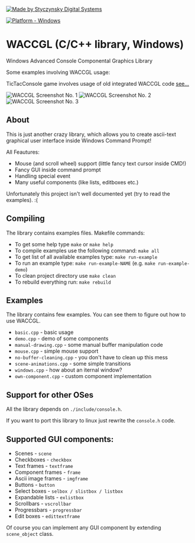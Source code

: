 [![Made by Styczynsky Digital Systems][badge sts]][link isis97]

[![Platform - Windows][badge support windows]][link isis97]

# WACCGL (C/C++ library, Windows)
Windows Advanced Console Componental Graphics Library

Some examples involving WACCGL usage:

TicTacConsole game involves usage of old integrated WACCGL code [see...](https://github.com/isis97/TicTacConsole)

![WACCGL Screenshot No. 1](https://raw.githubusercontent.com/isis97/waccgl/master/static/screenshot0.png "Example no. 1")
![WACCGL Screenshot No. 2](https://raw.githubusercontent.com/isis97/waccgl/master/static/screenshot1.png "Example no. 2")
![WACCGL Screenshot No. 3](https://raw.githubusercontent.com/isis97/waccgl/master/static/screenshot2.png "Example no. 3")


## About
This is just another crazy library, which allows you to create ascii-text graphical user interface inside Windows Command Prompt!

All Feautures:

  * Mouse (and scroll wheel) support (little fancy text cursor inside CMD!)
  * Fancy GUI inside command prompt
  * Handling special event
  * Many useful components (like lists, editboxes etc.)

Unfortunately this project isn't well documented yet (try to read the examples). :(

## Compiling
The library contains examples files.
Makefile commands:

 * To get some help type `make` or `make help`
 * To compile examples use the following command: `make all`
 * To get list of all available examples type: `make run-example`
 * To run an example type: `make run-example-NAME` (e.g. `make run-example-demo`)
 * To clean project directory use `make clean`
 * To rebuild everything run: `make rebuild`

## Examples
The library contains few examples.
You can see them to figure out how to use WACCGL.

 * `basic.cpp` - basic usage
 * `demo.cpp` - demo of some components
 * `manual-drawing.cpp` - some manual buffer manipulation code
 * `mouse.cpp` - simple mouse support
 * `no-buffer-cleaning.cpp` - you don't have to clean up this mess
 * `scene-animations.cpp` - some simple transitions
 * `windows.cpp` - how about an iternal window?
 * `own-component.cpp` - custom component implementation

## Support for other OSes
All the library depends on `./include/console.h`.

If you want to port this library to linux just rewrite the `console.h` code.

## Supported GUI components:

 * Scenes - `scene`
 * Checkboxes - `checkbox`
 * Text frames - `textframe`
 * Component frames - `frame`
 * Ascii image frames - `imgframe`
 * Buttons - `button`
 * Select boxes - `selbox / slistbox / listbox`
 * Expandable lists - `exlistbox`
 * Scrollbars - `vscrollbar`
 * Progressbars - `progressbar`
 * Edit boxes - `edittextframe`

Of course you can implement any GUI component by extending `scene_object` class.


[badge support windows]: https://img.shields.io/badge/platform-windows-blue.svg?style=flat-square&logoWidth=20&logo=data%3Aimage%2Fpng%3Bbase64%2CiVBORw0KGgoAAAANSUhEUgAAABgAAAAYCAYAAADgdz34AAAABmJLR0QA%2FwD%2FAP%2BgvaeTAAAACXBIWXMAAA7EAAAOxAGVKw4bAAAAB3RJTUUH4AgSEisSipueyAAAAHBJREFUSMdjZKA2WPv%2BPzKXkSxDiuf%2FZ7AKIEopbgsW3v%2FPwCOA4AcLMqK7jhjAQo4mUgATA43BqAWjFlADiCvQ1HjsuXNJIwPD%2BgmMtLMAGyCzqBhNRaMWDAELWBiCBRmJrcDJy2hUaj1Q3wIiLQcAUjQgoD1kMJYAAAAASUVORK5CYII%3D

[badge sts]: https://img.shields.io/badge/-styczynsky_digital_systems-blue.svg?style=flat-square&logoWidth=20&logo=data%3Aimage%2Fpng%3Bbase64%2CiVBORw0KGgoAAAANSUhEUgAAABYAAAAXCAYAAAAP6L%2BeAAAABmJLR0QA%2FwD%2FAP%2BgvaeTAAAACXBIWXMAAA7DAAAOwwHHb6hkAAAAB3RJTUUH4AgSEh0nVTTLngAAAB1pVFh0Q29tbWVudAAAAAAAQ3JlYXRlZCB3aXRoIEdJTVBkLmUHAAAAm0lEQVQ4y2Pc%2Bkz2PwMNAAs2wVMzk4jSbJY%2BD6ccEwONACMsKIh1JSEgbXKeQdr4PO1cPPQMZiGkoC7bkCQD7%2Fx7znDn35AOClK9PEJSBbNYAJz999UGrOLocsM0KHB5EZ%2FXPxiVMDAwMDD8SP3DwJA6kFka5hJCQOBcDwMDAwPDm3%2FbGBj%2BbR8tNrFUTbiAB8tknHI7%2FuTilAMA9aAwA8miDpgAAAAASUVORK5CYII%3D

[link isis97]: http://styczynski.ml
